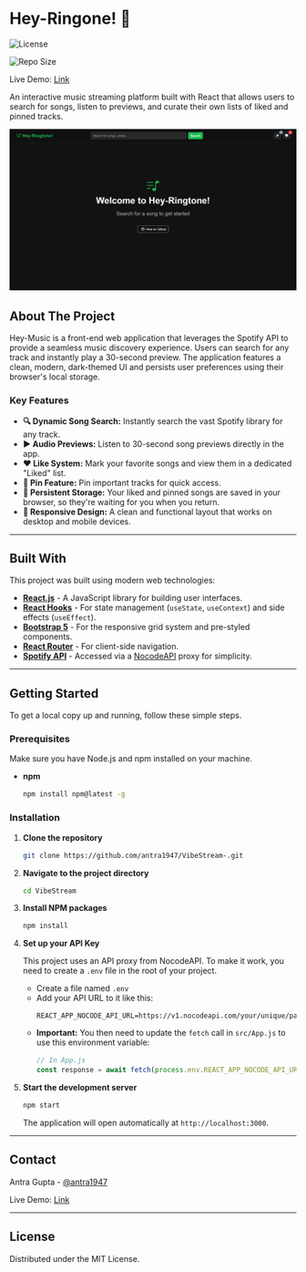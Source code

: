# Hey-Ringone! 🎵

![License](https://img.shields.io/badge/License-MIT-green.svg)


![Repo Size](https://img.shields.io/github/repo-size/antra1947/VibeStream-?v=1)




Live Demo: [Link](https://github.com/antra1947/VibeStream-)


An interactive music streaming platform built with React that allows users to search for songs, listen to previews, and curate their own lists of liked and pinned tracks.

<!-- Optional: Add a screenshot of your project -->
![alt text](image.png)


## About The Project

Hey-Music is a front-end web application that leverages the Spotify API to provide a seamless music discovery experience. Users can search for any track and instantly play a 30-second preview. The application features a clean, modern, dark-themed UI and persists user preferences using their browser's local storage.

### Key Features

*   **🔍 Dynamic Song Search:** Instantly search the vast Spotify library for any track.
*   **▶️ Audio Previews:** Listen to 30-second song previews directly in the app.
*   **❤️ Like System:** Mark your favorite songs and view them in a dedicated "Liked" list.
*   **📌 Pin Feature:** Pin important tracks for quick access.
*   **💾 Persistent Storage:** Your liked and pinned songs are saved in your browser, so they're waiting for you when you return.
*   **📱 Responsive Design:** A clean and functional layout that works on desktop and mobile devices.

---

## Built With

This project was built using modern web technologies:

*   **[React.js](https://reactjs.org/)** - A JavaScript library for building user interfaces.
*   **[React Hooks](https://reactjs.org/docs/hooks-intro.html)** - For state management (`useState`, `useContext`) and side effects (`useEffect`).
*   **[Bootstrap 5](https://getbootstrap.com/)** - For the responsive grid system and pre-styled components.
*   **[React Router](https://reactrouter.com/)** - For client-side navigation.
*   **[Spotify API](https://developer.spotify.com/documentation/web-api/)** - Accessed via a [NocodeAPI](https://nocodeapi.com/) proxy for simplicity.

---

## Getting Started

To get a local copy up and running, follow these simple steps.

### Prerequisites

Make sure you have Node.js and npm installed on your machine.
*   **npm**
    ```sh
    npm install npm@latest -g
    ```

### Installation

1.  **Clone the repository**
    ```sh
    git clone https://github.com/antra1947/VibeStream-.git
    ```
2.  **Navigate to the project directory**
    ```sh
    cd VibeStream
    ```
3.  **Install NPM packages**
    ```sh
    npm install
    ```
4.  **Set up your API Key**

    This project uses an API proxy from NocodeAPI. To make it work, you need to create a `.env` file in the root of your project.

    *   Create a file named `.env`
    *   Add your API URL to it like this:
        ```
        REACT_APP_NOCODE_API_URL=https://v1.nocodeapi.com/your/unique/path
        ```
    *   **Important:** You then need to update the `fetch` call in `src/App.js` to use this environment variable:
        ```javascript
        // In App.js
        const response = await fetch(process.env.REACT_APP_NOCODE_API_URL + `/search?type=track&q=${keyword}&offset=${offset}`);
        ```

5.  **Start the development server**
    ```sh
    npm start
    ```
    The application will open automatically at `http://localhost:3000`.

---

## Contact

Antra Gupta - [@antra1947](https://github.com/antra1947)

Live Demo: [Link](https://antra1947.github.io/VibeStream-/)

---

## License

Distributed under the MIT License.
